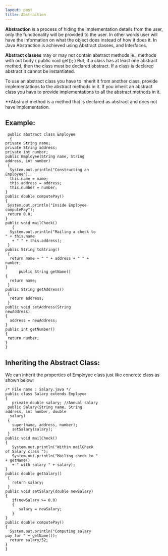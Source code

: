 ```yaml
---
layout: post
title: Abstraction
---
```



**Abstraction** is a process of hiding the
implementation details from the user, only
the functionality will be provided to the
user. In other words user will have the
information on what the object does
instead of how it does it.
In Java Abstraction is achieved using
Abstract classes, and Interfaces. 

**Abstract classes** may or may not
contain abstract methods ie., methods
with out body ( public void get(); )
But, if a class has at least one
abstract method, then the class must
be declared abstract.
If a class is declared abstract it cannot
be instantiated.


To use an abstract class you have to
inherit it from another class, provide
implementations to the abstract
methods in it.
If you inherit an abstract class you
have to provide implementations to all
the abstract methods in it.

**Abstract method is a method that is declared as abstract and
does not have implementation.

## Example:

     public abstract class Employee                                               
      {
    private String name;
    private String address;
    private int number;
    public Employee(String name, String
    address, int number)
     {
      System.out.println("Constructing an
    Employee");
      this.name = name;
      this.address = address;
      this.number = number;
    }
    public double computePay()
    {
     System.out.println("Inside Employee
    computePay");
     return 0.0;
    }
    public void mailCheck()
       {
      System.out.println("Mailing a check to
    " + this.name
       + " " + this.address);
     }
    public String toString()
     {
      return name + " " + address + " " +
    number;
    }
          public String getName()
    {
      return name;
     }
    public String getAddress()
     {
      return address;
     }
    public void setAddress(String
    newAddress)
    {
      address = newAddress;
    }
    public int getNumber()
    {
     return number;
    }
    }
    
    
## Inheriting the Abstract Class:

We can inherit the properties of Employee
class just like concrete class as shown
below:

    /* File name : Salary.java */
    public class Salary extends Employee
    {
       private double salary; //Annual salary
     public Salary(String name, String
    address, int number, double
      salary)
     {
       super(name, address, number);
       setSalary(salary);
     }
    public void mailCheck()
    {
       System.out.println("Within mailCheck
    of Salary class ");
       System.out.println("Mailing check to "
    + getName()
       + " with salary " + salary);
    }
    public double getSalary()
     {
       return salary;
     }
    public void setSalary(double newSalary)
    {
       if(newSalary >= 0.0)
       {
          salary = newSalary;
       }
    }
    public double computePay()
    {
      System.out.println("Computing salary
    pay for " + getName());
      return salary/52;
    }
    }